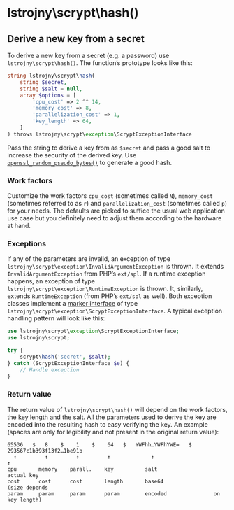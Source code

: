 # lstrojny\scrypt\hash()

## Derive a new key from a secret

To derive a new key from a secret (e.g. a password) use `lstrojny\scrypt\hash()`. The function’s prototype looks like this:

```php
string lstrojny\scrypt\hash(
    string $secret,
    string $salt = null,
    array $options = [
        'cpu_cost' => 2 ^^ 14,
        'memory_cost' => 8,
        'parallelization_cost' => 1,
        'key_length' => 64,
    ]
) throws lstrojny\scrypt\exception\ScryptExceptionInterface
```

Pass the string to derive a key from as `$secret` and pass a good salt to increase the security of the derived key. Use [`openssl_random_pseudo_bytes()`](http://us3.php.net/openssl_random_pseudo_bytes) to generate a good hash.

### Work factors

Customize the work factors `cpu_cost` (sometimes called `N`), `memory_cost` (sometimes referred to as `r`) and `parallelization_cost` (sometimes called `p`)  for your needs. The defaults are picked to suffice the usual web application use case but you definitely need to adjust them according to the hardware at hand.

### Exceptions

If any of the parameters are invalid, an exception of type `lstrojny\scrypt\exception\InvalidArgumentException` is thrown. It extends `InvalidArgumentException` from PHP’s `ext/spl`.
If a runtime exception happens, an exception of type `lstrojny\scrypt\exception\RuntimeException` is thrown. It, similarly, extends `RuntimeException` (from PHP’s `ext/spl` as well).
Both exception classes implement a [marker interface](https://en.wikipedia.org/wiki/Marker_interface_pattern) of type `lstrojny\scrypt\exception\ScryptExceptionInterface`. A typical exception handling pattern will look like this:

```php
use lstrojny\scrypt\exception\ScryptExceptionInterface;
use lstrojny\scrypt;

try {
    scrypt\hash('secret', $salt);
} catch (ScryptExceptionInterface $e) {
    // Handle exception
}
```

### Return value

The return value of `lstrojny\scrypt\hash()` will depend on the work factors, the key length and the salt. All the parameters used to derive the key are encoded into the resulting hash to easy verifying the key. An example (spaces are only for legibility and not present in the original return value):

```
65536   $   8    $    1    $    64   $   YWFhh…YWFhYWE=   $   293567c1b393f13f2…1be91b
  ↑         ↑         ↑         ↑             ↑                            ↑ 
cpu       memory    parall.    key          salt                  actual key
cost      cost      cost       length       base64                (size depends
param     param     param      param        encoded               on key length)

```


